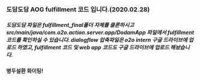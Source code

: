 ### 도담도담 AOG fulfillment 코드 입니다.(2020.02.28)

##### 도담도담 파일은 fulfillment_final폴더 자체를 클론하시고 src/main/java/com.o2o.action.server.app/DodamApp 파일에서 fulfillment코드를 확인하실 수 있습니다. dialogflow 압축파일은 o2o intern 구글 드라이브에 업로드 하였고, fulfillment 코드 및 web app 코드도 구글 드라이브에 업로드 해놨습니다. 

#### 병두설환 화이팅!  
